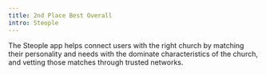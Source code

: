 ```yaml
---
title: 2nd Place Best Overall
intro: Steople
---
```

The Steople app helps connect users with the right church by matching their personality and needs with the dominate characteristics of the church, and vetting those 	matches through trusted networks. 



